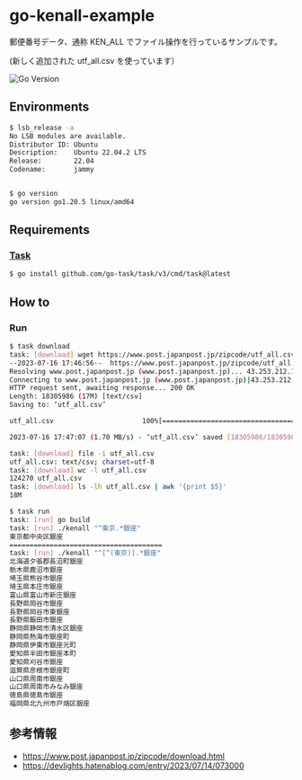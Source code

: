 # go-kenall-example

郵便番号データ、通称 KEN_ALL でファイル操作を行っているサンプルです。

(新しく追加された utf_all.csv を使っています）

![Go Version](https://img.shields.io/badge/go-1.20-blue.svg)

## Environments

```sh
$ lsb_release -a
No LSB modules are available.
Distributor ID: Ubuntu
Description:    Ubuntu 22.04.2 LTS
Release:        22.04
Codename:       jammy


$ go version
go version go1.20.5 linux/amd64
```

## Requirements

### [Task](https://taskfile.dev/)

```sh
$ go install github.com/go-task/task/v3/cmd/task@latest
```

## How to

### Run

```sh
$ task download
task: [download] wget https://www.post.japanpost.jp/zipcode/utf_all.csv
--2023-07-16 17:46:56--  https://www.post.japanpost.jp/zipcode/utf_all.csv
Resolving www.post.japanpost.jp (www.post.japanpost.jp)... 43.253.212.17
Connecting to www.post.japanpost.jp (www.post.japanpost.jp)|43.253.212.17|:443... connected.
HTTP request sent, awaiting response... 200 OK
Length: 18305986 (17M) [text/csv]
Saving to: ‘utf_all.csv’

utf_all.csv                      100%[========================================================>]  17.46M  1.89MB/s    in 10s     

2023-07-16 17:47:07 (1.70 MB/s) - ‘utf_all.csv’ saved [18305986/18305986]

task: [download] file -i utf_all.csv
utf_all.csv: text/csv; charset=utf-8
task: [download] wc -l utf_all.csv
124270 utf_all.csv
task: [download] ls -lh utf_all.csv | awk '{print $5}'
18M
```

```sh
$ task run
task: [run] go build
task: [run] ./kenall "^東京.*銀座"
東京都中央区銀座
======================================
task: [run] ./kenall "^[^(東京)].*銀座"
北海道夕張郡長沼町銀座
栃木県鹿沼市銀座
埼玉県熊谷市銀座
埼玉県本庄市銀座
富山県富山市新庄銀座
長野県岡谷市銀座
長野県岡谷市東銀座
長野県飯田市銀座
静岡県静岡市清水区銀座
静岡県熱海市銀座町
静岡県伊東市銀座元町
愛知県半田市銀座本町
愛知県刈谷市銀座
滋賀県彦根市銀座町
山口県周南市銀座
山口県周南市みなみ銀座
徳島県徳島市銀座
福岡県北九州市戸畑区銀座
```

## 参考情報

- https://www.post.japanpost.jp/zipcode/download.html
- https://devlights.hatenablog.com/entry/2023/07/14/073000
